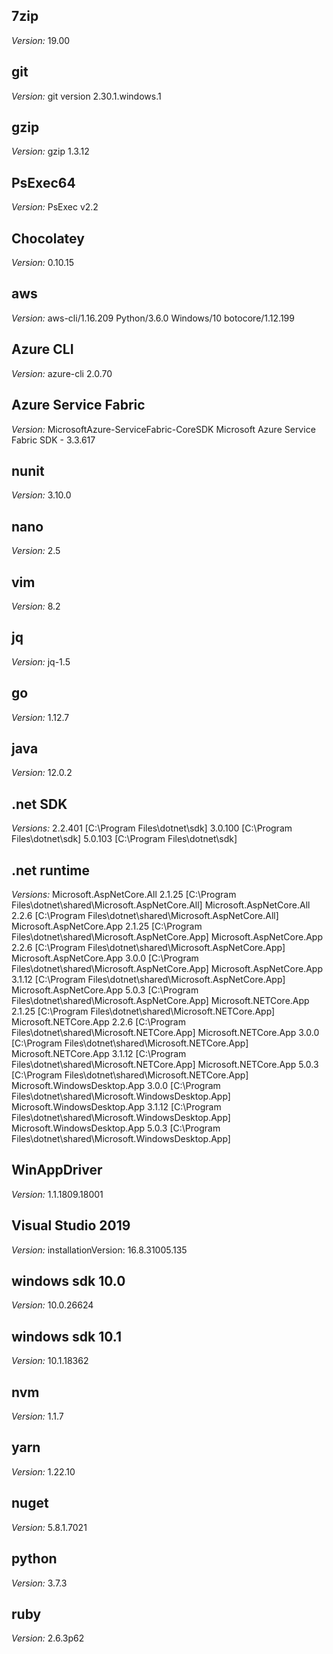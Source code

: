 
## 7zip

_Version:_ 19.00<br/>

## git

_Version:_ git version 2.30.1.windows.1<br/>

## gzip

_Version:_ gzip 1.3.12<br/>

## PsExec64

_Version:_ PsExec v2.2 <br/>

## Chocolatey

_Version:_ 0.10.15<br/>

## aws

_Version:_ aws-cli/1.16.209 Python/3.6.0 Windows/10 botocore/1.12.199 <br/>

## Azure CLI

_Version:_ azure-cli                         2.0.70 <br/>

## Azure Service Fabric

_Version:_ MicrosoftAzure-ServiceFabric-CoreSDK Microsoft Azure Service Fabric SDK - 3.3.617 <br/>

## nunit

_Version:_ 3.10.0<br/>

## nano

_Version:_ 2.5<br/>

## vim

_Version:_ 8.2<br/>

## jq

_Version:_ jq-1.5<br/>

## go

_Version:_ 1.12.7<br/>

## java

_Version:_ 12.0.2<br/>

## .net SDK

_Versions:_ 2.2.401 [C:\Program Files\dotnet\sdk] 3.0.100 [C:\Program Files\dotnet\sdk] 5.0.103 [C:\Program Files\dotnet\sdk] <br/>

## .net runtime

_Versions:_ Microsoft.AspNetCore.All 2.1.25 [C:\Program Files\dotnet\shared\Microsoft.AspNetCore.All] Microsoft.AspNetCore.All 2.2.6 [C:\Program Files\dotnet\shared\Microsoft.AspNetCore.All] Microsoft.AspNetCore.App 2.1.25 [C:\Program Files\dotnet\shared\Microsoft.AspNetCore.App] Microsoft.AspNetCore.App 2.2.6 [C:\Program Files\dotnet\shared\Microsoft.AspNetCore.App] Microsoft.AspNetCore.App 3.0.0 [C:\Program Files\dotnet\shared\Microsoft.AspNetCore.App] Microsoft.AspNetCore.App 3.1.12 [C:\Program Files\dotnet\shared\Microsoft.AspNetCore.App] Microsoft.AspNetCore.App 5.0.3 [C:\Program Files\dotnet\shared\Microsoft.AspNetCore.App] Microsoft.NETCore.App 2.1.25 [C:\Program Files\dotnet\shared\Microsoft.NETCore.App] Microsoft.NETCore.App 2.2.6 [C:\Program Files\dotnet\shared\Microsoft.NETCore.App] Microsoft.NETCore.App 3.0.0 [C:\Program Files\dotnet\shared\Microsoft.NETCore.App] Microsoft.NETCore.App 3.1.12 [C:\Program Files\dotnet\shared\Microsoft.NETCore.App] Microsoft.NETCore.App 5.0.3 [C:\Program Files\dotnet\shared\Microsoft.NETCore.App] Microsoft.WindowsDesktop.App 3.0.0 [C:\Program Files\dotnet\shared\Microsoft.WindowsDesktop.App] Microsoft.WindowsDesktop.App 3.1.12 [C:\Program Files\dotnet\shared\Microsoft.WindowsDesktop.App] Microsoft.WindowsDesktop.App 5.0.3 [C:\Program Files\dotnet\shared\Microsoft.WindowsDesktop.App] <br/>

## WinAppDriver

_Version:_ 1.1.1809.18001<br/>

## Visual Studio 2019

_Version:_ installationVersion: 16.8.31005.135<br/>

## windows sdk 10.0

_Version:_ 10.0.26624<br/>

## windows sdk 10.1

_Version:_ 10.1.18362<br/>

## nvm

_Version:_ 1.1.7<br/>

## yarn

_Version:_ 1.22.10<br/>

## nuget

_Version:_ 5.8.1.7021<br/>

## python

_Version:_ 3.7.3<br/>

## ruby

_Version:_ 2.6.3p62<br/>
